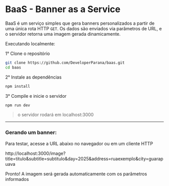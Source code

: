 # BaaS - Banner as a Service

BaaS é um serviço simples que gera banners personalizados a partir de uma única rota HTTP `GET`.
Os dados são enviados via parâmetros de URL, e o servidor retorna uma imagem gerada dinamicamente.

Executando localmente:

1° Clone o repositório

```bash
git clone https://github.com/DeveloperParana/baas.git
cd baas
```

2° Instale as dependências

```bash
npm install
```

3° Compile e inicie o servidor

```bash
npm run dev
```

> o servidor rodará em localhost:3000

---

### Gerando um banner:

Para testar, acesse a URL abaixo no navegador ou em um cliente HTTP

http://localhost:3000/image?title=titulo&subtitle=subtitulo&day=2025&address=ruaexemplo&city=guarapuava

Pronto! A imagem será gerada automaticamente com os parâmetros informados
